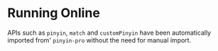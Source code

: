 # Running Online

APIs such as `pinyin`, `match` and `customPinyin` have been automatically imported from' `pinyin-pro` without the need for manual import.

<code-run></code-run>
